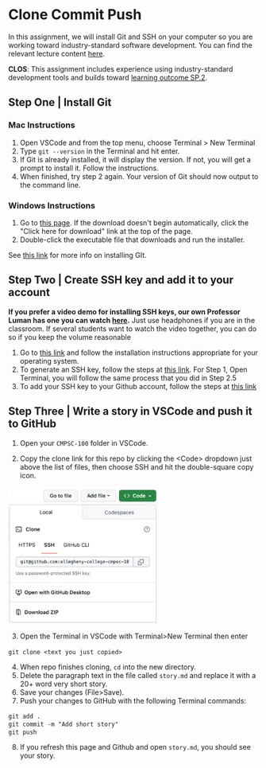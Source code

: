 # Clone Commit Push

In this assignment, we will install Git and SSH on your computer so you are working toward industry-standard software development. You can find the relevant lecture content [here](https://github.com/allegheny-college-cmpsc-100-spring-2024/slides/blob/main/README.md#git--github-319).

**CLOS**: This assignment includes experience using industry-standard development tools and builds toward [learning outcome  SP.2](https://github.com/allegheny-college-cmpsc-100-spring-2024/course-materials?tab=readme-ov-file#learning-outcomes).

## Step One | Install Git

### Mac Instructions

1. Open VSCode and from the top menu, choose Terminal > New Terminal
2. Type `git --version` in the Terminal and hit enter. 
3. If Git is already installed, it will display the version. If not, you will get a prompt to install it. Follow the instructions.
4. When finished, try step 2 again. Your version of Git should now output to the command line. 

### Windows Instructions

1. Go to [this page](https://git-scm.com/download/win). If the download doesn't begin automatically, click the "Click here for download" link at the top of the page. 
2. Double-click the executable file that downloads and run the installer. 

See [this link](https://git-scm.com/book/en/v2/Getting-Started-Installing-Git) for more info on installing GIt. 

## Step Two | Create SSH key and add it to your account

**If you prefer a video demo for installing SSH keys, our own Professor Luman has one you can watch [here](https://www.youtube.com/watch?v=qEPjUGQFmzQ&list=PLsYZRXov75ZHSwWiCk0-jd1RcTuu_-zmD&index=2).** Just use headphones if you are in the classroom. If several students want to watch the video together, you can do so if you keep the volume reasonable

1. Go to [this link](https://git-scm.com/book/en/v2/Getting-Started-Installing-Git) and follow the installation instructions appropriate for your operating system. 
2. To generate an SSH key, follow the steps at [this link](https://docs.github.com/en/authentication/connecting-to-github-with-ssh/generating-a-new-ssh-key-and-adding-it-to-the-ssh-agent). For Step 1, Open Terminal, you will follow the same process that you did in Step 2.5
3. To add your SSH key to your Github account, follow the steps at [this link](https://docs.github.com/en/authentication/connecting-to-github-with-ssh/adding-a-new-ssh-key-to-your-github-account)


## Step Three | Write a story in VSCode and push it to GitHub

1. Open your `CMPSC-100` folder in VSCode.

2. Copy the clone link for this repo by clicking the \<Code\> dropdown just above the list of files, then choose SSH and hit the double-square copy icon.

<img src = 'assets/copy_thumbnail.png' width = "300px" />

3. Open the Terminal in VSCode with Terminal>New Terminal then enter
   
```git clone <text you just copied>```
   
4. When repo finishes cloning, `cd` into the new directory.
5. Delete the paragraph text in the file called `story.md` and replace it with a 20+ word very short story. 
6. Save your changes (File>Save). 
7. Push your changes to GitHub with the following Terminal commands:

```
git add .
git commit -m "Add short story"
git push

```
8. If you refresh this page and Github and open `story.md`, you should see your story. 